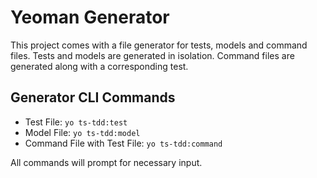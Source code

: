 # Yeoman Generator #

This project comes with a file generator for tests, models and command files. Tests and models are generated in isolation. Command files are generated along with a corresponding test.

## Generator CLI Commands ##

- Test File: `yo ts-tdd:test`
- Model File: `yo ts-tdd:model`
- Command File with Test File: `yo ts-tdd:command`

All commands will prompt for necessary input.